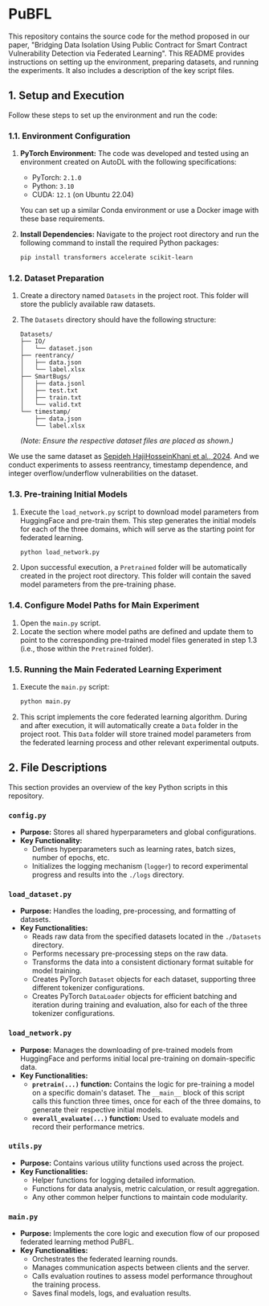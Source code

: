 # PuBFL

This repository contains the source code for the method proposed in our paper, "Bridging Data Isolation Using Public Contract for Smart Contract Vulnerability Detection via Federated Learning". This README provides instructions on setting up the environment, preparing datasets, and running the experiments. It also includes a description of the key script files.

## 1. Setup and Execution

Follow these steps to set up the environment and run the code:

### 1.1. Environment Configuration

1.  **PyTorch Environment:**
    The code was developed and tested using an environment created on AutoDL with the following specifications:
    *   PyTorch: `2.1.0`
    *   Python: `3.10`
    *   CUDA: `12.1` (on Ubuntu 22.04)

    You can set up a similar Conda environment or use a Docker image with these base requirements.

2.  **Install Dependencies:**
    Navigate to the project root directory and run the following command to install the required Python packages:
    ```bash
    pip install transformers accelerate scikit-learn
    ```

### 1.2. Dataset Preparation

1.  Create a directory named `Datasets` in the project root. This folder will store the publicly available raw datasets.
2.  The `Datasets` directory should have the following structure:

    ```
    Datasets/
    ├── IO/
    │   └── dataset.json
    ├── reentrancy/
    │   ├── data.json
    │   └── label.xlsx
    ├── SmartBugs/
    │   ├── data.jsonl
    │   ├── test.txt
    │   ├── train.txt
    │   └── valid.txt
    └── timestamp/
        ├── data.json
        └── label.xlsx
    ```
    *(Note: Ensure the respective dataset files are placed as shown.)*

We use the same dataset as [Sepideh HajiHosseinKhani et al., 2024](https://github.com/ahlashkari/SCsVulLyzer). And we conduct experiments to assess reentrancy, timestamp dependence, and integer overflow/underflow vulnerabilities on the dataset.


### 1.3. Pre-training Initial Models

1.  Execute the `load_network.py` script to download model parameters from HuggingFace and pre-train them. This step generates the initial models for each of the three domains, which will serve as the starting point for federated learning.
    ```bash
    python load_network.py
    ```
2.  Upon successful execution, a `Pretrained` folder will be automatically created in the project root directory. This folder will contain the saved model parameters from the pre-training phase.

### 1.4. Configure Model Paths for Main Experiment

1.  Open the `main.py` script.
2.  Locate the section where model paths are defined and update them to point to the corresponding pre-trained model files generated in step 1.3 (i.e., those within the `Pretrained` folder).

### 1.5. Running the Main Federated Learning Experiment

1.  Execute the `main.py` script:
    ```bash
    python main.py
    ```
    
2. This script implements the core federated learning algorithm. During and after execution, it will automatically create a `Data` folder in the project root. This `Data` folder will store trained model parameters from the federated learning process and other relevant experimental outputs.

## 2. File Descriptions

This section provides an overview of the key Python scripts in this repository.

### `config.py`

*   **Purpose:** Stores all shared hyperparameters and global configurations.
*   **Key Functionality:**
    *   Defines hyperparameters such as learning rates, batch sizes, number of epochs, etc.
    *   Initializes the logging mechanism (`logger`) to record experimental progress and results into the `./logs` directory.

### `load_dataset.py`

*   **Purpose:** Handles the loading, pre-processing, and formatting of datasets.
*   **Key Functionalities:**
    *   Reads raw data from the specified datasets located in the `./Datasets` directory.
    *   Performs necessary pre-processing steps on the raw data.
    *   Transforms the data into a consistent dictionary format suitable for model training.
    *   Creates PyTorch `Dataset` objects for each dataset, supporting three different tokenizer configurations.
    *   Creates PyTorch `DataLoader` objects for efficient batching and iteration during training and evaluation, also for each of the three tokenizer configurations.

### `load_network.py`

*   **Purpose:** Manages the downloading of pre-trained models from HuggingFace and performs initial local pre-training on domain-specific data.
*   **Key Functionalities:**
    *   **`pretrain(...)` function:** Contains the logic for pre-training a model on a specific domain's dataset. The `__main__` block of this script calls this function three times, once for each of the three domains, to generate their respective initial models.
    *   **`overall_evaluate(...)` function:** Used to evaluate models and record their performance metrics.

### `utils.py`

*   **Purpose:** Contains various utility functions used across the project.
*   **Key Functionalities:**
    *   Helper functions for logging detailed information.
    *   Functions for data analysis, metric calculation, or result aggregation.
    *   Any other common helper functions to maintain code modularity.

### `main.py`

*   **Purpose:** Implements the core logic and execution flow of our proposed federated learning method PuBFL.
*   **Key Functionalities:**
    *   Orchestrates the federated learning rounds.
    *   Manages communication aspects between clients and the server.
    *   Calls evaluation routines to assess model performance throughout the training process.
    *   Saves final models, logs, and evaluation results.
